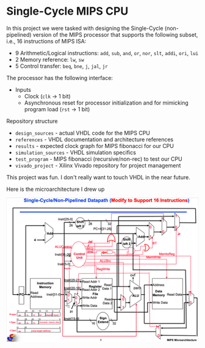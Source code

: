 # Single-Cycle MIPS CPU

In this project we were tasked with designing the Single-Cycle 
(non-pipelined) version of the MIPS processor that supports the
following subset, i.e., 16 instructions of MIPS ISA:

  - 9 Arithmetic/Logical instructions: `add`, `sub`, `and`, `or`, `nor`, `slt`, `addi`, `ori`, `lui`
  - 2 Memory reference: `lw`, `sw`
  - 5 Control transfer: `beq`, `bne`, `j`, `jal`, `jr`

The processor has the following interface:

  - Inputs
    - Clock (`clk` -> 1 bit)
    - Asynchronous reset for processor initialization and for mimicking program load (`rst` -> 1 bit)

Repository structure

  - `design_sources` - actual VHDL code for the MIPS CPU
  - `references` - VHDL documentation and architecture references
  - `results` - expected clock graph for MIPS fibonacci for our CPU
  - `simulation_sources` - VHDL simulation specifics
  - `test_program` - MIPS fibonacci (recursive/non-rec) to test our CPU
  - `vivado_project` - Xilinx Vivado repository for project management

This project was fun. I don't really want to touch VHDL in the near future.

Here is the microarchitecture I drew up

![Single-Cycle (non-pipelined) MIPS microarchitecture supporting 16 instructions](./arch.png "architecture")
